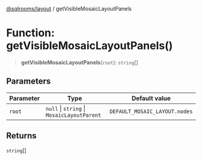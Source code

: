 [@sqlrooms/layout](../index.md) / getVisibleMosaicLayoutPanels

# Function: getVisibleMosaicLayoutPanels()

> **getVisibleMosaicLayoutPanels**(`root`): `string`[]

## Parameters

| Parameter | Type | Default value |
| ------ | ------ | ------ |
| `root` | `null` \| `string` \| `MosaicLayoutParent` | `DEFAULT_MOSAIC_LAYOUT.nodes` |

## Returns

`string`[]
